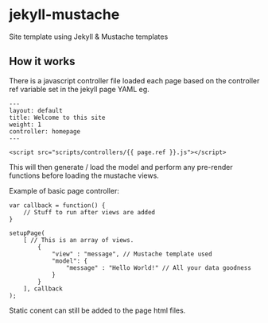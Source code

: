 # jekyll-mustache
Site template using Jekyll & Mustache templates

## How it works
There is a javascript controller file loaded each page based on the controller ref variable set in the jekyll page YAML eg. 
```
---
layout: default
title: Welcome to this site
weight: 1
controller: homepage
---
```
```
<script src="scripts/controllers/{{ page.ref }}.js"></script>
```

This will then generate / load the model and perform any pre-render functions before loading the mustache views.

Example of basic page controller:

```
var callback = function() {
	// Stuff to run after views are added
}

setupPage(
	[ // This is an array of views.
		{
			"view" : "message", // Mustache template used
			"model": {
				"message" : "Hello World!" // All your data goodness
			}
		}
	], callback
);
```

Static conent can still be added to the page html files.

